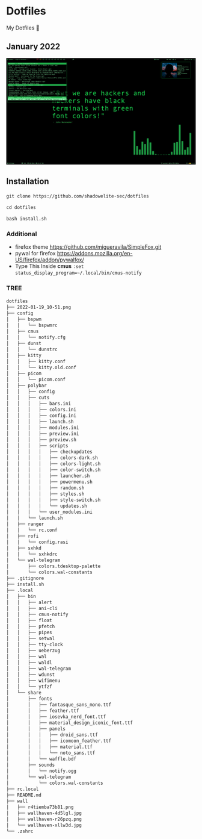 # Dotfiles
My Dotfiles 🍚

## January 2022

![screenshot](https://raw.githubusercontent.com/shadowelite-sec/dotfiles/main/2022-01-19_10-51.png)


## Installation
```
git clone https://github.com/shadowelite-sec/dotfiles 
```
```
cd dotfiles
```
```
bash install.sh
```

### Additional
 * firefox theme https://github.com/migueravila/SimpleFox.git
 * pywal for firefox https://addons.mozilla.org/en-US/firefox/addon/pywalfox/
 * Type This Inside **cmus** ```:set status_display_program=~/.local/bin/cmus-notify```

### TREE

```
dotfiles
├── 2022-01-19_10-51.png
├── config
│   ├── bspwm
│   │   └── bspwmrc
│   ├── cmus
│   │   └── notify.cfg
│   ├── dunst
│   │   └── dunstrc
│   ├── kitty
│   │   ├── kitty.conf
│   │   └── kitty.old.conf
│   ├── picom
│   │   └── picom.conf
│   ├── polybar
│   │   ├── config
│   │   ├── cuts
│   │   │   ├── bars.ini
│   │   │   ├── colors.ini
│   │   │   ├── config.ini
│   │   │   ├── launch.sh
│   │   │   ├── modules.ini
│   │   │   ├── preview.ini
│   │   │   ├── preview.sh
│   │   │   ├── scripts
│   │   │   │   ├── checkupdates
│   │   │   │   ├── colors-dark.sh
│   │   │   │   ├── colors-light.sh
│   │   │   │   ├── color-switch.sh
│   │   │   │   ├── launcher.sh
│   │   │   │   ├── powermenu.sh
│   │   │   │   ├── random.sh
│   │   │   │   ├── styles.sh
│   │   │   │   ├── style-switch.sh
│   │   │   │   └── updates.sh
│   │   │   └── user_modules.ini
│   │   └── launch.sh
│   ├── ranger
│   │   └── rc.conf
│   ├── rofi
│   │   └── config.rasi
│   ├── sxhkd
│   │   └── sxhkdrc
│   └── wal-telegram
│       ├── colors.tdesktop-palette
│       └── colors.wal-constants
├── .gitignore
├── install.sh
├── .local
│   ├── bin
│   │   ├── alert
│   │   ├── ani-cli
│   │   ├── cmus-notify
│   │   ├── float
│   │   ├── pfetch
│   │   ├── pipes
│   │   ├── setwal
│   │   ├── tty-clock
│   │   ├── ueberzug
│   │   ├── wal
│   │   ├── waldl
│   │   ├── wal-telegram
│   │   ├── wdunst
│   │   ├── wifimenu
│   │   └── ytfzf
│   └── share
│       ├── fonts
│       │   ├── fantasque_sans_mono.ttf
│       │   ├── feather.ttf
│       │   ├── iosevka_nerd_font.ttf
│       │   ├── material_design_iconic_font.ttf
│       │   ├── panels
│       │   │   ├── droid_sans.ttf
│       │   │   ├── icomoon_feather.ttf
│       │   │   ├── material.ttf
│       │   │   └── noto_sans.ttf
│       │   └── waffle.bdf
│       ├── sounds
│       │   └── notify.ogg
│       └── wal-telegram
│           └── colors.wal-constants
├── rc.local
├── README.md
├── wall
│   ├── r4tiemba73b81.png
│   ├── wallhaven-4d5lgl.jpg
│   ├── wallhaven-r26pzq.png
│   └── wallhaven-xllw3d.jpg
└── .zshrc
```
